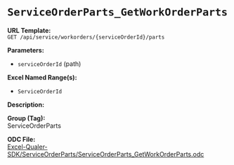 # `ServiceOrderParts_GetWorkOrderParts`

**URL Template:**  
`GET /api/service/workorders/{serviceOrderId}/parts`

**Parameters:**  
- `serviceOrderId` (path)

**Excel Named Range(s):**  
- `ServiceOrderId`

**Description:**  


**Group (Tag):**  
ServiceOrderParts

**ODC File:**  
[Excel-Qualer-SDK/ServiceOrderParts/ServiceOrderParts_GetWorkOrderParts.odc](https://github.com/Johnson-Gage-Inspection-Inc/qualer-sdk-odc/blob/main/Excel-Qualer-SDK/ServiceOrderParts/ServiceOrderParts_GetWorkOrderParts.odc)

